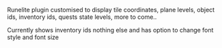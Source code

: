 Runelite plugin customised to display tile coordinates, plane levels, object ids, inventory ids, quests state levels, more to come..

Currently shows inventory ids nothing else and has option to change font style and font size

